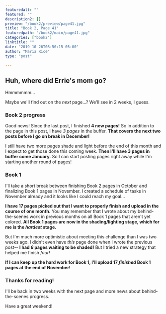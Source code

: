 ```yaml
---
featuredalt: ""
featured: ""
description2: []
preview: "/book2/preview/page41.jpg"
title: "Book 2, Page 41"
featuredpath: "/book2/main/page41.jpg"
categories: ["book2"]
linktitle: ""
date: "2019-10-26T08:50:15-05:00"
author: "Maria Rice"
type: "post"

---
```


## Huh, where did Errie's mom go?

Hmmmmmm...

Maybe we'll find out on the _next_ page...? 
We'll see in 2 weeks, I guess.

### Book 2 progress

Good news! 
Since the last post, I finished **4 new pages!**
So in addition to the page in this post, I have _3 pages_ in the buffer. 
**That covers the next two posts before I go on break in December!**

I still have two more pages shade and light before the end of this month and I expect to get those done this coming week. 
**Then I'll have 3 pages in buffer come January.** 
So I can start posting pages right away while I'm starting another round of pages!

### Book 1 

I'll take a short break between finishing Book 2 pages in October and finalizing Book 1 pages in November. 
I created a schedule of tasks in November already and it looks like I could reach my goal...

**I have 17 pages picked out that I want to properly finish and upload in the course of one month.** 
You may remember that I wrote about my behind-the-scenes work in previous months on all Book 1 pages that aren't yet colored. 
**All Book 1 pages are now in the shading/lighting stage, which for me is the _hardest_ stage.** 

But I'm much more optimistic about meeting this challenge than I was two weeks ago. 
I didn't even have _this_ page done when I wrote the previous post-- **I had _6_ pages waiting to be shaded!**
But I tried a new strategy that helped me finish _four!_

**If I can keep up the hard work for Book 1, I'll upload 17 _finished_ Book 1 pages at the end of November!**

### Thanks for reading! 

I'll be back in two weeks with the next page and more news about behind-the-scenes progress. 

Have a great weekend!
